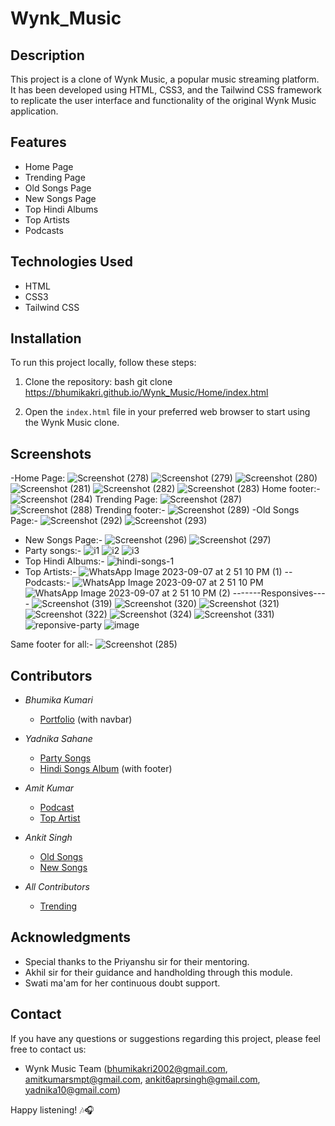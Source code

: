 # Wynk_Music
## Description

This project is a clone of Wynk Music, a popular music streaming platform. It has been developed using HTML, CSS3, and the Tailwind CSS framework to replicate the user interface and functionality of the original Wynk Music application.

## Features

- Home Page
- Trending Page
- Old Songs Page
- New Songs Page
- Top Hindi Albums
- Top Artists
- Podcasts

## Technologies Used

- HTML
- CSS3
- Tailwind CSS

## Installation

To run this project locally, follow these steps:

1. Clone the repository:
   bash
   git clone https://bhumikakri.github.io/Wynk_Music/Home/index.html

2. Open the `index.html` file in your preferred web browser to start using the Wynk Music clone.


## Screenshots
-Home Page:
   ![Screenshot (278)](https://github.com/Bhumikakri/Wynk_Music/assets/128302166/112dcd86-939e-43f3-894e-134832284b30)
   ![Screenshot (279)](https://github.com/Bhumikakri/Wynk_Music/assets/128302166/005e906f-5c8f-4d65-bb68-e03138692747)
   ![Screenshot (280)](https://github.com/Bhumikakri/Wynk_Music/assets/128302166/fd572333-d962-45d4-8681-57c30e278cc5)
   ![Screenshot (281)](https://github.com/Bhumikakri/Wynk_Music/assets/128302166/f3a9dfe6-6097-4cc6-ac67-b11e94068e83)
   ![Screenshot (282)](https://github.com/Bhumikakri/Wynk_Music/assets/128302166/b75d3182-84e3-4dc8-b832-595ebaee448e)
   ![Screenshot (283)](https://github.com/Bhumikakri/Wynk_Music/assets/128302166/fa248e24-055c-46f4-b64e-7c61489103b2)
Home footer:-
  ![Screenshot (284)](https://github.com/Bhumikakri/Wynk_Music/assets/128302166/2acfec0f-894f-49cb-a9c3-6c04dbfaa58f)
Trending Page:
  ![Screenshot (287)](https://github.com/Bhumikakri/Wynk_Music/assets/128302166/74264b51-f95f-410e-a804-f236821a4524)
  ![Screenshot (288)](https://github.com/Bhumikakri/Wynk_Music/assets/128302166/28d428b0-f3a6-41da-92dc-21abd269c0c2)
Trending footer:-
  ![Screenshot (289)](https://github.com/Bhumikakri/Wynk_Music/assets/128302166/5751ea4f-f14d-4238-b6e6-608f3282fd79)
-Old Songs Page:-
  ![Screenshot (292)](https://github.com/Bhumikakri/Wynk_Music/assets/128302166/afd530c2-8758-432d-af0f-b32aedd65c32)
  ![Screenshot (293)](https://github.com/Bhumikakri/Wynk_Music/assets/128302166/e71da208-0e90-4b91-977b-1201c2725846)
- New Songs Page:-
   ![Screenshot (296)](https://github.com/Bhumikakri/Wynk_Music/assets/128302166/b50df6dd-85c6-485f-a133-41b4868085ae)
   ![Screenshot (297)](https://github.com/Bhumikakri/Wynk_Music/assets/128302166/cd6bb1af-f2da-4718-9227-ec53d246046a)
- Party songs:-
   ![i1](https://github.com/Bhumikakri/Wynk_Music/assets/128302166/5c6bf965-e80f-41f6-9edf-759638de0220)
   ![i2](https://github.com/Bhumikakri/Wynk_Music/assets/128302166/30b075b9-5463-4c04-b0f2-5d92400520e5)
   ![i3](https://github.com/Bhumikakri/Wynk_Music/assets/128302166/f39eb759-20a6-4b8d-93e0-89bad0be7694)
- Top Hindi Albums:-
   ![hindi-songs-1](https://github.com/Bhumikakri/Wynk_Music/assets/128302166/3fd4827a-f559-4ccd-9188-fa75baac6d2f)
- Top Artists:-
   ![WhatsApp Image 2023-09-07 at 2 51 10 PM (1)](https://github.com/Bhumikakri/Wynk_Music/assets/128302166/a013ba43-96b7-486a-9611-c3a91dd6ba2e)
-- Podcasts:-
  ![WhatsApp Image 2023-09-07 at 2 51 10 PM](https://github.com/Bhumikakri/Wynk_Music/assets/128302166/2a8a8aab-84af-4967-bca5-486de3ef5069)
  ![WhatsApp Image 2023-09-07 at 2 51 10 PM (2)](https://github.com/Bhumikakri/Wynk_Music/assets/128302166/0b2006e2-15fa-4cce-acd6-29fd91ea0374)
-------Responsives----
  ![Screenshot (319)](https://github.com/Bhumikakri/Wynk_Music/assets/128302166/5f5b2c08-31e4-4eb3-9eb3-6bb36d06e02f)
  ![Screenshot (320)](https://github.com/Bhumikakri/Wynk_Music/assets/128302166/d643cdcb-5bb7-4052-a5f4-7722e7b882f2)
  ![Screenshot (321)](https://github.com/Bhumikakri/Wynk_Music/assets/128302166/83ff0acc-5280-4128-b3ef-0c9daec2b9c8)
  ![Screenshot (322)](https://github.com/Bhumikakri/Wynk_Music/assets/128302166/57da2371-2a12-418b-a69a-56978afa6403)
  ![Screenshot (324)](https://github.com/Bhumikakri/Wynk_Music/assets/128302166/52bde244-f556-46c5-ab83-fff3cf26cad3)
  ![Screenshot (331)](https://github.com/Bhumikakri/Wynk_Music/assets/128302166/84046956-f417-46f4-8c4d-273f41444cfb)
  ![reponsive-party](https://github.com/Bhumikakri/Wynk_Music/assets/128302166/07e820f3-80ce-4fc9-bfb7-0930d4d08fe7)
  ![image](https://github.com/Bhumikakri/Wynk_Music/assets/128302166/edb8bc59-bee8-4abd-9712-2f463de3dac7)

Same footer for all:-
![Screenshot (285)](https://github.com/Bhumikakri/Wynk_Music/assets/128302166/06fb89a2-6bb0-4405-9cac-08ca8ce7f766)
## Contributors

- *Bhumika Kumari*
  - [Portfolio](https://bhumikakri.github.io/Wynk_Music/Home/index.html) (with navbar)
  
- *Yadnika Sahane*
  - [Party Songs](https://bhumikakri.github.io/Wynk_Music/MCT_Yadnika/MCT_Yadnika/party-songs.html)
  - [Hindi Songs Album](https://bhumikakri.github.io/Wynk_Music/MCT_Yadnika/MCT_Yadnika/hindi-songs-album.html) (with footer)
  
- *Amit Kumar*
  - [Podcast](https://bhumikakri.github.io/Wynk_Music/podcast/podcast/podcast.html)
  - [Top Artist](https://bhumikakri.github.io/Wynk_Music/top_artist/mct%20top%20artist/topArtist.html)
  
- *Ankit Singh*
  - [Old Songs](https://bhumikakri.github.io/Wynk_Music/Ankit/oldSong.html)
  - [New Songs](https://bhumikakri.github.io/Wynk_Music/Ankit/newSong.html)
  
- *All Contributors*
  - [Trending](https://bhumikakri.github.io/Wynk_Music/trending%20(1).html)

## Acknowledgments

- Special thanks to the Priyanshu sir for their mentoring.
- Akhil sir for their guidance and handholding through this module.
- Swati ma'am for her continuous doubt support.

## Contact

If you have any questions or suggestions regarding this project, please feel free to contact us:

- Wynk Music Team (bhumikakri2002@gmail.com, amitkumarsmpt@gmail.com, ankit6aprsingh@gmail.com, yadnika10@gmail.com)


Happy listening! 🎶🎧
